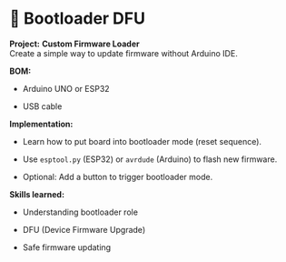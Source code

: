 # 🔧 Bootloader  DFU

**Project:** **Custom Firmware Loader**  
Create a simple way to update firmware without Arduino IDE.

**BOM:**

- Arduino UNO or ESP32
    
- USB cable
    

**Implementation:**

- Learn how to put board into bootloader mode (reset sequence).
    
- Use `esptool.py` (ESP32) or `avrdude` (Arduino) to flash new firmware.
    
- Optional: Add a button to trigger bootloader mode.
    

**Skills learned:**

- Understanding bootloader role
    
- DFU (Device Firmware Upgrade)
    
- Safe firmware updating